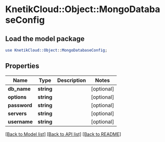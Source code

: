 # KnetikCloud::Object::MongoDatabaseConfig

## Load the model package
```perl
use KnetikCloud::Object::MongoDatabaseConfig;
```

## Properties
Name | Type | Description | Notes
------------ | ------------- | ------------- | -------------
**db_name** | **string** |  | [optional] 
**options** | **string** |  | [optional] 
**password** | **string** |  | [optional] 
**servers** | **string** |  | [optional] 
**username** | **string** |  | [optional] 

[[Back to Model list]](../README.md#documentation-for-models) [[Back to API list]](../README.md#documentation-for-api-endpoints) [[Back to README]](../README.md)


